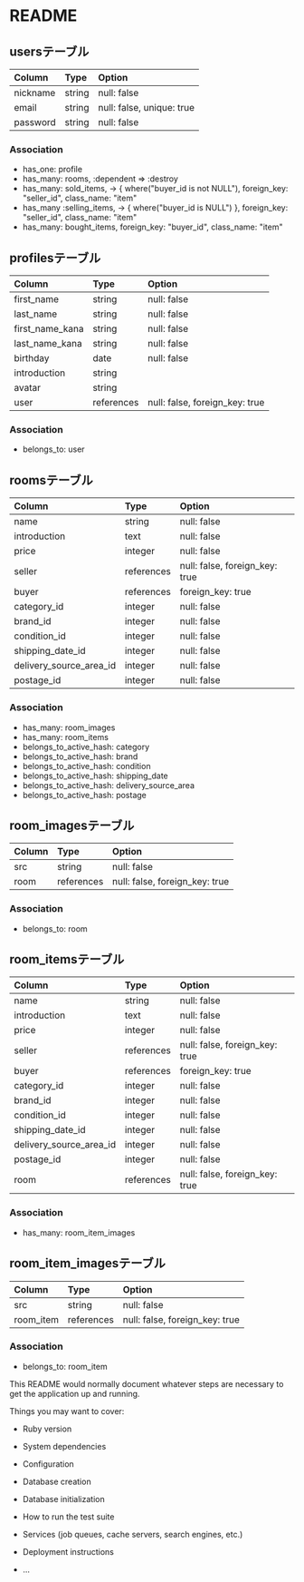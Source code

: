 # README

## usersテーブル
|Column|Type|Option|
|:-------|:------|:--------|
|nickname|string|null: false|
|email|string|null: false, unique: true|
|password|string|null: false|
### Association
- has_one: profile
- has_many: rooms, :dependent => :destroy
- has_many: sold_items, -> { where("buyer_id is not NULL"), foreign_key: "seller_id", class_name: "item"
- has_many :selling_items, -> { where("buyer_id is NULL") }, foreign_key: "seller_id", class_name: "item"
- has_many: bought_items, foreign_key: "buyer_id", class_name: "item"

## profilesテーブル
|Column|Type|Option|
|:-------|:------|:--------|
|first_name|string|null: false|
|last_name|string|null: false|
|first_name_kana|string|null: false|
|last_name_kana|string|null: false|
|birthday|date|null: false|
|introduction|string||
|avatar|string||
|user|references|null: false, foreign_key: true|
### Association
- belongs_to: user

## roomsテーブル
|Column|Type|Option|
|:-------|:------|:--------|
|name|string|null: false|
|introduction|text|null: false|
|price|integer|null: false|
|seller|references|null: false, foreign_key: true|
|buyer|references|foreign_key: true|
|category_id|integer|null: false|
|brand_id|integer|null: false|
|condition_id|integer|null: false|
|shipping_date_id|integer|null: false|
|delivery_source_area_id|integer|null: false|
|postage_id|integer|null: false|
### Association
- has_many: room_images
- has_many: room_items
- belongs_to_active_hash: category
- belongs_to_active_hash: brand
- belongs_to_active_hash: condition
- belongs_to_active_hash: shipping_date
- belongs_to_active_hash: delivery_source_area
- belongs_to_active_hash: postage

## room_imagesテーブル
|Column|Type|Option|
|:-------|:------|:--------|
|src|string|null: false|
|room|references|null: false, foreign_key: true|
### Association
- belongs_to: room

## room_itemsテーブル
|Column|Type|Option|
|:-------|:------|:--------|
|name|string|null: false|
|introduction|text|null: false|
|price|integer|null: false|
|seller|references|null: false, foreign_key: true|
|buyer|references|foreign_key: true|
|category_id|integer|null: false|
|brand_id|integer|null: false|
|condition_id|integer|null: false|
|shipping_date_id|integer|null: false|
|delivery_source_area_id|integer|null: false|
|postage_id|integer|null: false|
|room|references|null: false, foreign_key: true|
### Association
- has_many: room_item_images

## room_item_imagesテーブル
|Column|Type|Option|
|:-------|:------|:--------|
|src|string|null: false|
|room_item|references|null: false, foreign_key: true|
### Association
- belongs_to: room_item

This README would normally document whatever steps are necessary to get the
application up and running.

Things you may want to cover:

* Ruby version

* System dependencies

* Configuration

* Database creation

* Database initialization

* How to run the test suite

* Services (job queues, cache servers, search engines, etc.)

* Deployment instructions

* ...
